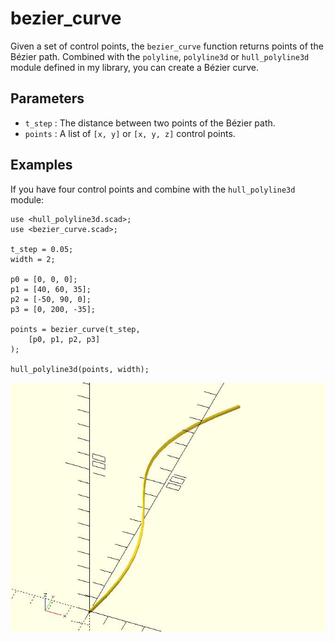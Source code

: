 # bezier_curve

Given a set of control points, the `bezier_curve` function returns points of the Bézier path. Combined with the `polyline`, `polyline3d` or `hull_polyline3d` module defined in my library, you can create a Bézier curve.

## Parameters

- `t_step` : The distance between two points of the Bézier path.
- `points` : A list of `[x, y]` or `[x, y, z]` control points.

## Examples

If you have four control points and combine with the `hull_polyline3d` module:

    use <hull_polyline3d.scad>;
	use <bezier_curve.scad>;

	t_step = 0.05;
	width = 2;
	
	p0 = [0, 0, 0];
	p1 = [40, 60, 35];
	p2 = [-50, 90, 0];
	p3 = [0, 200, -35];
	
	points = bezier_curve(t_step, 
	    [p0, p1, p2, p3]
	);
	
	hull_polyline3d(points, width);      

![bezier_curve](images/lib-bezier_curve-1.JPG)
